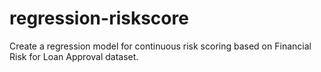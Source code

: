 # regression-riskscore
Create a regression model for continuous risk scoring based on Financial Risk for Loan Approval dataset.
